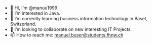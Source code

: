 - 👋 Hi, I’m @manuu1999
- 👀 I’m interested in Java. 
- 🌱 I’m currently learning business information technology in Basel, Switzerland.
- 💞️ I’m looking to collaborate on new interesting IT Projects.
- 📫 How to reach me: manuel.buser@students.fhnw.ch

<!---
manuu1999/manuu1999 is a ✨ special ✨ repository because its `README.md` (this file) appears on your GitHub profile.
You can click the Preview link to take a look at your changes.
--->
